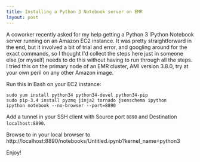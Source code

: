 ```yaml
---
title: Installing a Python 3 Notebook server on EMR
layout: post
---
```


A coworker recently asked for my help getting a Python 3 IPython Notebook server running on an Amazon EC2 instance. It was pretty straightforward in the end, but it involved a bit of trial and error, and googling around for the exact commands, so I thought I'd collect the steps here just in someone else (or myself) needs to do this without having to run through all the steps.
I tried this on the primary node of an  EMR cluster, AMI version 3.8.0, try at your own peril on any other Amazon image.

Run this in Bash on your EC2 instance:

    sudo yum install python34 python34-devel python34-pip
    sudo pip-3.4 install pyzmq jinja2 tornado jsonschema ipython
    ipython notebook --no-browser --port=8890

Add a tunnel in your SSH client with Source port `8890` and Destination `localhost:8890`.

Browse to in your local browser to
http://localhost:8890/notebooks/Untitled.ipynb?kernel_name=python3

Enjoy!
